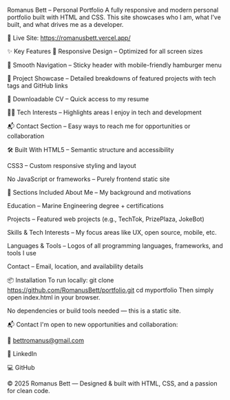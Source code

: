 Romanus Bett – Personal Portfolio
A fully responsive and modern personal portfolio built with HTML and CSS. This site showcases who I am, what I’ve built, and what drives me as a developer.

🔗 Live Site: https://romanusbett.vercel.app/

✨ Key Features
📱 Responsive Design – Optimized for all screen sizes

🧭 Smooth Navigation – Sticky header with mobile-friendly hamburger menu

📂 Project Showcase – Detailed breakdowns of featured projects with tech tags and GitHub links

📑 Downloadable CV – Quick access to my resume

🧑‍💻 Tech Interests – Highlights areas I enjoy in tech and development

📬 Contact Section – Easy ways to reach me for opportunities or collaboration

🛠 Built With
HTML5 – Semantic structure and accessibility

CSS3 – Custom responsive styling and layout

No JavaScript or frameworks – Purely frontend static site

🧠 Sections Included
About Me – My background and motivations

Education – Marine Engineering degree + certifications

Projects – Featured web projects (e.g., TechTok, PrizePlaza, JokeBot)

Skills & Tech Interests – My focus areas like UX, open source, mobile, etc.

Languages & Tools – Logos of all programming languages, frameworks, and tools I use

Contact – Email, location, and availability details

📦 Installation
To run locally:
git clone https://github.com/RomanusBett/portfolio.git
cd myportfolio
Then simply open index.html in your browser.

No dependencies or build tools needed — this is a static site.

📬 Contact
I'm open to new opportunities and collaboration:

📧 bettromanus@gmail.com

💼 LinkedIn

💻 GitHub

© 2025 Romanus Bett — Designed & built with HTML, CSS, and a passion for clean code.